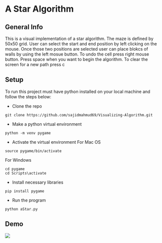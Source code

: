 # A Star Algorithm

## General Info
This is a visual implementation of a star algorithm. The maze is defined by 50x50 grid. 
User can select the start and end position by left clicking on the mouse. Once those two positions
are selected user can place blokcs of walls by using the left mosue button.
To undo the cell press right mouse button. Press space when you want to begin the algorithm.
To clear the screen for a new path press c

## Setup
To run this project must have python installed on your local machine and follow the steps below:
* Clone the repo
```
git clone https://github.com/sajidmahmud69/Visualizing-Algorithm.git
```
* Make a python virtual environment 
```
python -m venv pygame
```
* Activate the virtual environment
  For Mac OS
```
source pygame/bin/activate
```
  For Windows 
 ```
 cd pygame
 cd Scripts\activate
 ```
 * Install necessary libraries
 ```
 pip install pygame
 ```
 * Run the program
 ```
 python aStar.py
 ```
 ## Demo
 ![](AStarAlgorithm-gif)
